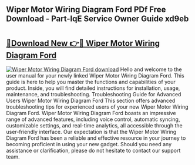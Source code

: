 ## Wiper Motor Wiring Diagram Ford PDf Free Download - Part-IqE Service Owner Guide xd9eb

# <h2><a href="http://dfu055d.blite.top/?on=Wiper+Motor+Wiring+Diagram+Ford">🔗Download New 👉🔴 Wiper Motor Wiring Diagram Ford</a></h2>

[![Wiper Motor Wiring Diagram Ford download](https://i.imgur.com/lujVjoI.png)](http://dfu055d.blite.top/?on=Wiper+Motor+Wiring+Diagram+Ford)
Hello and welcome to the user manual for your newly linked Wiper Motor Wiring Diagram Ford. This guide is here to help you master the functions and capabilities of your product. Inside, you will find detailed instructions for installation, usage, maintenance, and troubleshooting. Troubleshooting Guide for Advanced Users Wiper Motor Wiring Diagram Ford This section offers advanced troubleshooting tips for experienced users of your new Wiper Motor Wiring Diagram Ford. Wiper Motor Wiring Diagram Ford boasts an impressive range of advanced features, including voice control, automatic syncing, customizable settings, and real-time analytics, all accessible through the user-friendly interface. Our expectation is that the Wiper Motor Wiring Diagram Ford has been a reliable and effective resource in your journey to becoming proficient in using your new gadget. Should you need any assistance or clarification, please do not hesitate to contact our support team.
